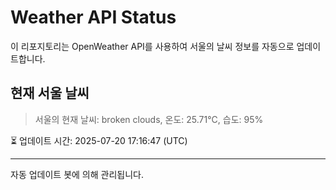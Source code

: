 
# Weather API Status

이 리포지토리는 OpenWeather API를 사용하여 서울의 날씨 정보를 자동으로 업데이트합니다.

## 현재 서울 날씨
> 서울의 현재 날씨: broken clouds, 온도: 25.71°C, 습도: 95%

⏳ 업데이트 시간: 2025-07-20 17:16:47 (UTC)

---
자동 업데이트 봇에 의해 관리됩니다.
